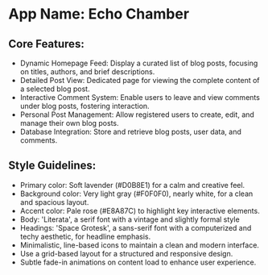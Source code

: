 # **App Name**: Echo Chamber

## Core Features:

- Dynamic Homepage Feed: Display a curated list of blog posts, focusing on titles, authors, and brief descriptions.
- Detailed Post View: Dedicated page for viewing the complete content of a selected blog post.
- Interactive Comment System: Enable users to leave and view comments under blog posts, fostering interaction.
- Personal Post Management: Allow registered users to create, edit, and manage their own blog posts.
- Database Integration: Store and retrieve blog posts, user data, and comments.

## Style Guidelines:

- Primary color: Soft lavender (#D0B8E1) for a calm and creative feel.
- Background color: Very light gray (#F0F0F0), nearly white, for a clean and spacious layout.
- Accent color: Pale rose (#E8A87C) to highlight key interactive elements.
- Body: 'Literata', a serif font with a vintage and slightly formal style
- Headings: 'Space Grotesk', a sans-serif font with a computerized and techy aesthetic, for headline emphasis.
- Minimalistic, line-based icons to maintain a clean and modern interface.
- Use a grid-based layout for a structured and responsive design.
- Subtle fade-in animations on content load to enhance user experience.